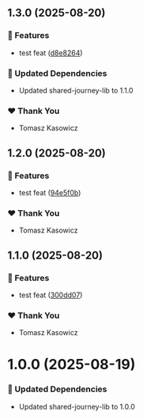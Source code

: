 ## 1.3.0 (2025-08-20)

### 🚀 Features

- test feat ([d8e8264](https://github.com/TomaszKasowicz/nx-release-learning/commit/d8e8264))

### 🧱 Updated Dependencies

- Updated shared-journey-lib to 1.1.0

### ❤️ Thank You

- Tomasz Kasowicz

## 1.2.0 (2025-08-20)

### 🚀 Features

- test feat ([94e5f0b](https://github.com/TomaszKasowicz/nx-release-learning/commit/94e5f0b))

### ❤️ Thank You

- Tomasz Kasowicz

## 1.1.0 (2025-08-20)

### 🚀 Features

- test feat ([300dd07](https://github.com/TomaszKasowicz/nx-release-learning/commit/300dd07))

### ❤️ Thank You

- Tomasz Kasowicz

# 1.0.0 (2025-08-19)

### 🧱 Updated Dependencies

- Updated shared-journey-lib to 1.0.0